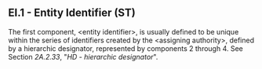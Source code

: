 ## EI.1 - Entity Identifier (ST)

The first component, &lt;entity identifier>, is usually defined to be unique within the series of identifiers created by the &lt;assigning authority>, defined by a hierarchic designator, represented by components 2 through 4. See Section _2A.2.33_, "_HD - hierarchic designator_".
